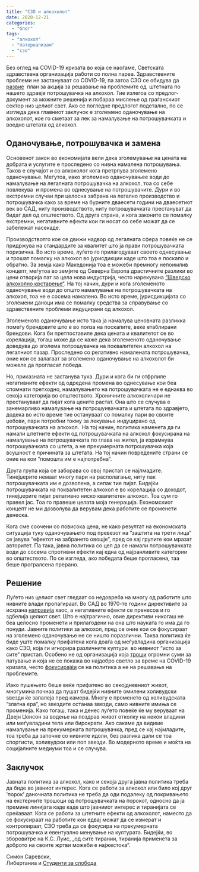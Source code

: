 ```yaml
---
title: "СЗО и алкохолот"
date: 2020-12-21
categories: 
  - "блог"
tags: 
  - "алкохол"
  - "патернализам"
  - "сзо"
---
```


Без оглед на COVID-19 кризата во која се наоѓаме, Светската здравствена организација работи со полна пареа. Здравствените проблеми не застануваат со COVID-19, па затоа СЗО се обидува да [развие](https://www.who.int/news-room/articles-detail/global-action-plan-to-reduce-the-harmful-use-of-alcohol)  план за акција за решавање на проблемите од  штетната по нашето здравје потрошувачка на алкохол. Тие излегоа со предлог-документ за можните решенија и побараа мислење од граѓанскиот сектор низ целиот свет. Ако се погледне предлогот подетално, по се изгледа дека главниот заклучок е зголемено оданочување на алкохолот, кое го сметаат за лек за намалување на потрошувачката и воедно штетата од алкохол.

## Оданочување, потрошувачка и замена

Основенот закон во економијата вели дека зголемување на цената на добрата и услугите е проследено со нивна намалена потрошувања. Таков е случајот и со алкохолот кога претрпува зголемено оданочување. Меѓутоа, иако зголемено оданочувањее води до намалување на легалната потрошувачка на алкохол, тоа со себе повлекува  и промена во однесување на потрошувачите. Дури и во екстремни случаи при целосна забрана на легално производство и потрошувачка како за време на бурните дваесети години на дваесетиот век во САД, ниту производството, ниту потрошувачката престануват да бидат дел од општеството. Од друга страна, и кога законите се помалку екстремни, негативните ефекти кои ги носат со себе можат да се забележат насекаде. 

Производствотго кое се движи надвор од легалната сфера повеќе не се придржува на стандардите за квалитет што ја прави потрошувачката поризична. Во исто време, луѓето го прилагодуваат своето однесување и трошат помалку на алкохол во јурисдикции каде што тоа е поскапо и обратно. За земја како Македонија тоа е можеби премногу непоимлив концепт, меѓутоа во земјите од Северна Европа драстичните разлики во цени отворија пат за цела нова индустрија, често нарекувана [“Шведско алкохолно крстарење“](https://www.ft.com/content/6040e408-ed33-11e6-ba01-119a44939bb6https:/www.ft.com/content/6040e408-ed33-11e6-ba01-119a44939bb6). На тој начин, дури и кога зголеменото оданочување води до општо намалување на потрошувачката на алкохол, тоа не е сосема намалено. Во исто време, јурисдикцијата со зголемени даноци има се помалку средства за справување со здравствените проблеми индуцирани од алкохол.

Зголеменото оданочување исто така ја намалува ценовната разликка помеѓy брендовите што е во полза на поскапите, веќе етаблирани брендови. Кога би претпоставиле дека цената и квалитетот се во корелација, тогаш може да се каже дека зголеменото оданочување доведува до зголема потрошувачка на поквалитетен алкохол на легалниот пазар. Проследено со релативно намалената потрошувачка, оние кои се залагаат за зголемено оданочување на алкохолот би можеле да прогласат победа.

Но, приказната не застанува тука. Дури и кога би ги отфрлиле негативните ефекти од одредена промена во однесување кои беа спомнати претходно, намалувањето на потрошувачката не е еднаква во секоја категорија во општеството. Хроничните алкохоличари не престануваат да пијат кога цените растат. Она што се случува е занемарливо намалување на потрошуивачката и штетата по здравјето, додека во исто време тие остануваат со помалку пари во своите џебови, пари потребни токму за лекување индуцирано од потрошувачката на алкохол.  На тој начин, политика наменета да ги намали штетните ефекти од потрошувачката на алкохол фокусирана на намалување на потрошувачката по глава на жител, ја израмнува потрошувачката со штета, а не прекумерната потрошувачка која всушност е причината за штетата. На тој начин повредените страни се оние на кои “помошта им е најпотребна“.

Друга група која се заборава со овој пристап се најлмадите. Тинејџерите немаат многу пари на располагање, ниту пак потрошувачката им е дозволена, а сепак тие пијат. Бидејќи потрошувачката на поквалитетен алкохол е во корелација со доходот, тинејџерите пијат релативно ниско квалитетен алкохол. Тоа сум го правел јас. Тоа го правеше целата моја генерација. Економскиот концепт не ми дозволува да верувам дека работите се променети денеска. 

Кога сме соочени со повисока цена, не како резултат на економската ситуација туку оданочувањето под превезот на “заштита на трети лица“ се јавува “ефектот на забрането овошје“, пред се кај групите кои мразат авторитет. Па така, јавна политика со цел да се намали потрошувачката води до сосема спротивни ефекти кај една од најранливите категории во општеството. По се изгледа, ако победата беше прогласена, таа беше програлсена прерано.

## Решение

Луѓето низ целиот свет гледаат со недовреба на многу од работите што нивните влади пропагираат. Во САД во 1970-те години директивите за исхрана [направија](https://www.cato.org/publications/policy-analysis/why-does-federal-government-issue-damaging-dietary-guidelines-lessons) хаос, а негативните ефекти се пренесоа и го здбелија целиот свет. Што е најтрагично, овие директиви никогаш не беа целосно променети и прилагодени на она што науката го има да го понуди. Јавните политики за алкохол, пред се оние кои се фокусираат на зголемено оданочување не се ништо поразлични. Таква политика ќе биде уште помалку прифатена кога доаѓа од меѓувладина организација како СЗО, која ги игнорира различните култури  во нивниот “исто за сите“ пристап. Особено не од организација која [троши](https://fee.org/articles/who-needs-the-who-not-the-world-s-poor/) огромни суми за патување и која не се покажа во најдобро светло за време на COVID-19 кризата, често [фокусирајќи](https://www.theguardian.com/world/2020/mar/30/senior-who-adviser-appears-to-dodge-question-on-taiwans-covid-19-response) се на политика а не на решавање на проблемите. 

Иако пушењето беше веќе прифатено во секојдневниот живот, многумина почнаа да пушат бидејќи нивните омилени холивудски ѕвезди ќе запалеја пред камера. Многу е променето од холивудската “златна ера“, но ѕвездите останаа ѕвезди, само нивните имиња се променија. Како тогаш, така и денес луѓето повеќе ќе му веруваат на Двејн Џонсон за водење на поздрав живот отколку на некои владини или меѓувладини тела или бирократи. Ако сакаме да видиме намалување на прекумерната потрошувачка, пред се кај најмладите, тоа треба да започне со нивните идоли, без разлика дали се тоа спортисти, холивудски или поп ѕвезди. Во модерното време и моќта на социјалните медиуми тоа и се случува.

## Заклучок 

Јавната политика за алкохол, како и секоја друга јавна политика треба да биде во јавниот интерес. Кога се работи за алкохол или било кој друг ‘порок’ даночната политика не треба да оди подалеку од покривањето на екстерните трошоци од потрошувачката на порокот, односно да ја премине линијата каде каде што јавнииот интерес и тиранијата се среќаваат. Кога се работи за штетните ефекти од алкохолот, наместо да се фокусираат на работите кои едвај можат да се измерат и контролираат, СЗО треба да се фокусира на прекумерната потрошувачка и евентуално менување на културата. Бидејќи, во зборовитре на К.С. Луис, „од сите тирании, тиранија применета за доброто на своите жртви можеби е најжестока“.

Симон Саревски,  
Либертаниа и [Студенти за слобода](https://www.facebook.com/sfl.macedonia)
